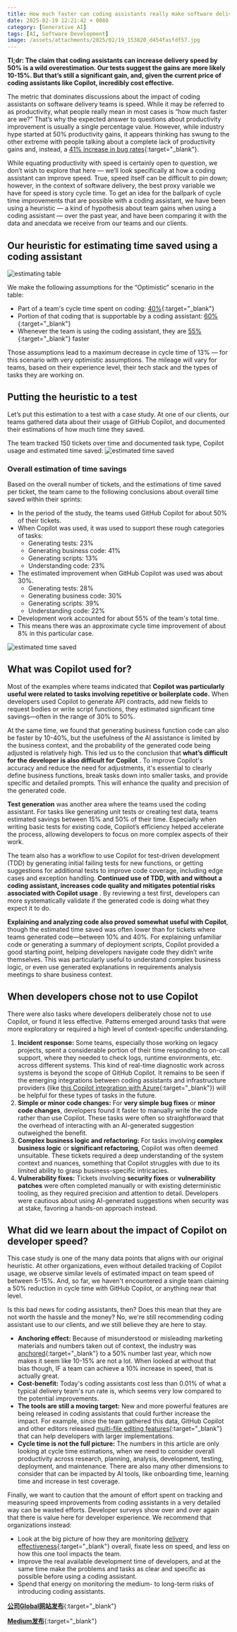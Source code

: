 ```yaml
---
title: How much faster can coding assistants really make software delivery?
date: 2025-02-19 12:21:42 + 0080
category: [Generative AI]
tags: [AI, Software Development]
image: /assets/attachments/2025/02/19_153820_d454fasfdf57.jpg
---
```


**Tl;dr: The claim that coding assistants can increase delivery speed by 50% is a wild overestimation. Our tests suggest the gains are more likely 10-15%. But that’s still a significant gain, and, given the current price of coding assistants like Copilot, incredibly cost effective.**

The metric that dominates discussions about the impact of coding assistants on software delivery teams is speed. While it may be referred to as productivity, what people really mean in most cases is “how much faster are we?” That’s why the expected answer to questions about productivity improvement is usually a single percentage value. However, while industry hype started at 50% productivity gains, it appears thinking has swung to the other extreme with people talking about a complete lack of productivity gains and, instead, a [41% increase in bug rates](https://resources.uplevelteam.com/gen-ai-for-coding){:target="_blank"}.

While equating productivity with speed is certainly open to question, we don’t wish to explore that here — we’ll look specifically at how a coding assistant can improve speed. True, speed itself can be difficult to pin down; however, in the context of software delivery, the best proxy variable we have for speed is story cycle time. To get an idea for the ballpark of cycle time improvements that are possible with a coding assistant, we have been using a heuristic — a kind of hypothesis about team gains when using a coding assistant — over the past year, and have been comparing it with the data and anecdata we receive from our teams and our clients.

## Our heuristic for estimating time saved using a coding assistant
![estimating table](/assets/attachments/2025/02/19_130932_65e91kltg01.webp)

We make the following assumptions for the “Optimistic” scenario in the table:

* Part of a team's cycle time spent on coding: [40%](https://github.blog/2023-06-13-survey-reveals-ais-impact-on-the-developer-experience/){:target="_blank"}
* Portion of that coding that is supportable by a coding assistant: [60%](https://github.blog/2023-02-14-github-copilot-now-has-a-better-ai-model-and-new-capabilities/){:target="_blank"}
* Whenever the team is using the coding assistant, they are [55%](https://github.blog/2022-09-07-research-quantifying-github-copilots-impact-on-developer-productivity-and-happiness/){:target="_blank"} faster

Those assumptions lead to a maximum decrease in cycle time of 13% — for this scenario with very optimistic assumptions. The mileage will vary for teams, based on their experience level, their tech stack and the types of tasks they are working on.

## Putting the heuristic to a test

Let’s put this estimation to a test with a case study. At one of our clients, our teams gathered data about their usage of GitHub Copilot, and documented their estimations of how much time they saved.

The team tracked 150 tickets over time and documented task type, Copilot usage and estimated time saved:
![estimated time saved](/assets/attachments/2025/02/19_130926_f97f1dhxa50.webp)

### Overall estimation of time savings

Based on the overall number of tickets, and the estimations of time saved per ticket, the team came to the following conclusions about overall time saved within their sprints:

* In the period of the study, the teams used GitHub Copilot for about 50% of their tickets.
* When Copilot was used, it was used to support these rough categories of tasks:
  * Generating tests: 23%
  * Generating business code: 41%
  * Generating scripts: 13%
  * Understanding code: 23%
* The estimated improvement when GitHub Copilot was used was about 30%.
  * Generating tests: 28%
  * Generating business code: 30%
  * Generating scripts: 39%
  * Understanding code: 22%
* Development work accounted for about 55% of the team's total time.
* This means there was an approximate cycle time improvement of about 8% in this particular case.

![estimated time saved](/assets/attachments/2025/02/19_130937_9eb51if2q92.webp)

## What was Copilot used for?

Most of the examples where teams indicated that **Copilot was particularly useful were related to tasks involving repetitive or boilerplate code.** When developers used Copilot to generate API contracts, add new fields to request bodies or write script functions, they estimated significant time savings—often in the range of 30% to 50%.

At the same time, we found that generating business function code can also be faster by 10-40%, but the usefulness of the AI assistance is limited by the business context, and the probability of the generated code being adjusted is relatively high. This led us to the conclusion that **what’s difficult for the developer is also difficult for Copilot** . To improve Copilot's accuracy and reduce the need for adjustments, it's essential to clearly define business functions, break tasks down into smaller tasks, and provide specific and detailed prompts. This will enhance the quality and precision of the generated code.

**Test generation** was another area where the teams used the coding assistant. For tasks like generating unit tests or creating test data, teams estimated savings between 15% and 50% of their time. Especially when writing basic tests for existing code, Copilot’s efficiency helped accelerate the process, allowing developers to focus on more complex aspects of their work.

The team also has a workflow to use Copilot for test-driven development (TDD) by generating initial failing tests for new functions, or getting suggestions for additional tests to improve code coverage, including edge cases and exception handling. **Continued use of TDD, with and without a coding assistant, increases code quality and mitigates potential risks associated with Copilot usage** . By reviewing a test first, developers can more systematically validate if the generated code is doing what they expect it to do.

**Explaining and analyzing code also proved somewhat useful with Copilot**, though the estimated time saved was often lower than for tickets where teams generated code—between 10% and 40%. For explaining unfamiliar code or generating a summary of deployment scripts, Copilot provided a good starting point, helping developers navigate code they didn’t write themselves. This was particularly useful to understand complex business logic, or even use generated explanations in requirements analysis meetings to share business context.

## When developers chose not to use Copilot

There were also tasks where developers deliberately chose not to use Copilot, or found it less effective. Patterns emerged around tasks that were more exploratory or required a high level of context-specific understanding.

1. **Incident response:** Some teams, especially those working on legacy projects, spent a considerable portion of their time responding to on-call support, where they needed to check logs, runtime environments, etc. across different systems. This kind of real-time diagnostic work across systems is beyond the scope of GitHub Copilot. It remains to be seen if the emerging integrations between coding assistants and infrastructure providers (like [this Copilot integration with Azure](https://marketplace.visualstudio.com/items?itemName=ms-azuretools.vscode-azure-github-copilot){:target="_blank"}) will be helpful for these types of tasks in the future.
2. **Simple or minor code changes:** For **very simple bug fixes** or **minor code changes**, developers found it faster to manually write the code rather than use Copilot. These tasks were often so straightforward that the overhead of interacting with an AI-generated suggestion outweighed the benefit.
3. **Complex business logic and refactoring:** For tasks involving **complex business logic** or **significant refactoring**, Copilot was often deemed unsuitable. These tickets required a deep understanding of the system context and nuances, something that Copilot struggles with due to its limited ability to grasp business-specific intricacies.
4. **Vulnerability fixes:** Tickets involving **security fixes** or **vulnerability patches** were often completed manually or with existing deterministic tooling, as they required precision and attention to detail. Developers were cautious about using AI-generated suggestions when security was at stake, favoring a hands-on approach instead.

## What did we learn about the impact of Copilot on developer speed?

This case study is one of the many data points that aligns with our original heuristic. At other organizations, even without detailed tracking of Copilot usage, we observe similar levels of estimated impact on team speed of between 5-15%. And, so far, we haven't encountered a single team claiming a 50% reduction in cycle time with GitHub Copilot, or anything near that level.

Is this bad news for coding assistants, then? Does this mean that they are not worth the hassle and the money? No, we're still recommending coding assistant use to our clients, and we still believe they are here to stay.

* **Anchoring effect:** Because of misunderstood or misleading marketing materials and numbers taken out of context, the industry was [anchored](https://en.wikipedia.org/wiki/Anchoring_effect){:target="_blank"} to a 50% number last year, which now makes it seem like 10-15% are not a lot. When looked at without that bias though, IF a team can achieve a 10% increase in speed, that is actually great.
* **Cost-benefit:** Today's coding assistants cost less than 0.01% of what a typical delivery team's run rate is, which seems very low compared to the potential improvements.
* **The tools are still a moving target:** New and more powerful features are being released in coding assistants that could further increase the impact. For example, since the team gathered this data, GitHub Copilot and other editors released [multi-file editing features](https://martinfowler.com/articles/exploring-gen-ai.html#memo-11){:target="_blank"} that can help developers with larger implementations.
* **Cycle time is not the full picture:** The numbers in this article are only looking at cycle time estimations, when we need to consider overall productivity across research, planning, analysis, development, testing, deployment, and maintenance. There are also many other dimensions to consider that can be impacted by AI tools, like onboarding time, learning time and increase in test coverage.

Finally, we want to caution that the amount of effort spent on tracking and measuring speed improvements from coding assistants in a very detailed way can be wasted efforts. Developer surveys show over and over again that there is value here for developer experience. We recommend that organizations instead:

* Look at the big picture of how they are monitoring [delivery effectiveness](https://martinfowler.com/articles/developer-effectiveness.html){:target="_blank"} overall, fixate less on speed, and less on how this one tool impacts the team.
* Improve the real available development time of developers, and at the same time make the problems and tasks as clear and specific as possible before using a coding assistant.
* Spend that energy on monitoring the medium- to long-term risks of introducing coding assistants.

[**公司Global网站发布**](https://www.thoughtworks.com/en-sg/insights/blog/generative-ai/how-faster-coding-assistants-software-delivery){:target="_blank"}

[**Medium发布**](https://thoughtworks.medium.com/https-www-thoughtworks-com-insights-blog-generative-ai-how-faster-coding-assistants-software-delivery-3203da03c484){:target="_blank"}
